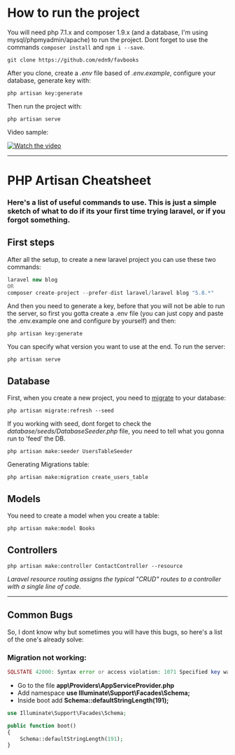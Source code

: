 # How to run the project

You will need php 7.1.x and composer 1.9.x (and a database, I'm using mysql/phpmyadmin/apache) to run the project. Dont forget to use the commands `composer install` and `npm i --save`.

`git clone https://github.com/edn9/favbooks`

After you clone, create a <i>.env</i> file based of <i>.env.example</i>, configure your database, generate key with:

`php artisan key:generate`

Then run the project with:

`php artisan serve`

Video sample:

[![Watch the video](https://i.imgur.com/9ZFToEA.jpg)](https://www.youtube.com/watch?v=CLikuBqQLQw)

---

# PHP Artisan Cheatsheet

### Here's a list of useful commands to use. This is just a simple sketch of what to do if its your first time trying laravel, or if you forgot something.

## First steps

After all the setup, to create a new laravel project you can use these two commands:

```php
laravel new blog
OR
composer create-project --prefer-dist laravel/laravel blog "5.8.*"
```

And then you need to generate a key, before that you will not be able to run the server, so first you gotta create a .env file (you can just copy and paste the .env.example one and configure by yourself) and then:

`php artisan key:generate`

You can specify what version you want to use at the end. To run the server:

`php artisan serve`

## Database

First, when you create a new project, you need to <a href="https://laravel.com/docs/5.8/migrations">migrate</a> to your database:

`php artisan migrate:refresh --seed`

If you working with seed, dont forget to check the <i>database/seeds/DatabaseSeeder.php</i> file, you need to tell what you gonna run to 'feed' the DB.

`php artisan make:seeder UsersTableSeeder`

Generating Migrations table:

`php artisan make:migration create_users_table`

## Models

You need to create a model when you create a table:

`php artisan make:model Books`

## Controllers

`php artisan make:controller ContactController --resource`

<i>Laravel resource routing assigns the typical "CRUD" routes to a controller with a single line of code.</i>

---

## Common Bugs

So, I dont know why but sometimes you will have this bugs, so here's a list of the one's already solve:

### Migration not working:

```php
SQLSTATE 42000: Syntax error or access violation: 1071 Specified key was too long; max key length is 767 bytes com PHP
```

-   Go to the file <b>app\Providers\AppServiceProvider.php</b>
-   Add namespace <b>use Illuminate\Support\Facades\Schema;</b>
-   Inside boot add <b>Schema::defaultStringLength(191);</b>

```php
use Illuminate\Support\Facades\Schema;

public function boot()
{
    Schema::defaultStringLength(191);
}
```

